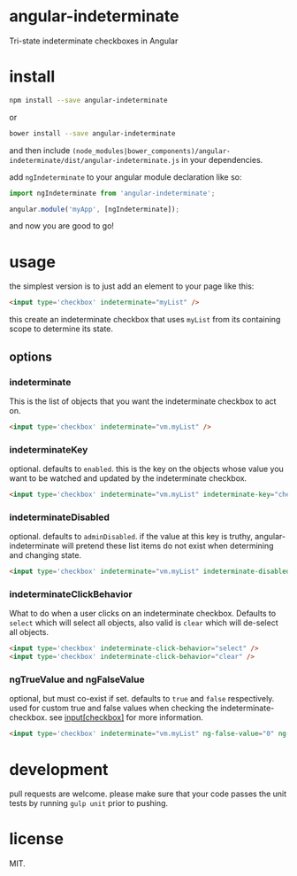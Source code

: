 # angular-indeterminate
Tri-state indeterminate checkboxes in Angular

# install
```bash
npm install --save angular-indeterminate
```
or
```bash
bower install --save angular-indeterminate
```
and then include `(node_modules|bower_components)/angular-indeterminate/dist/angular-indeterminate.js` in your dependencies.

add `ngIndeterminate` to your angular module declaration like so:
```javascript
import ngIndeterminate from 'angular-indeterminate';

angular.module('myApp', [ngIndeterminate]);
```
and now you are good to go!

# usage
the simplest version is to just add an element to your page like this:
```html
<input type='checkbox' indeterminate="myList" />
```
this create an indeterminate checkbox that uses `myList` from its containing scope to determine its state.

## options

### indeterminate
This is the list of objects that you want the indeterminate checkbox to act on.
```html
<input type='checkbox' indeterminate="vm.myList" />
```

### indeterminateKey
optional. defaults to `enabled`. this is the key on the objects whose value you want to be watched and updated by the indeterminate checkbox.

```html
<input type='checkbox' indeterminate="vm.myList" indeterminate-key="checked" />
```

### indeterminateDisabled
optional. defaults to `adminDisabled`. if the value at this key is truthy, angular-indeterminate will pretend these list items do not exist when determining and changing state.

```html
<input type='checkbox' indeterminate="vm.myList" indeterminate-disabled="hidden" />
```

### indeterminateClickBehavior
What to do when a user clicks on an indeterminate checkbox. Defaults to `select` which will select all objects, also valid is `clear` which will de-select all objects.
```html
<input type='checkbox' indeterminate-click-behavior="select" />
<input type='checkbox' indeterminate-click-behavior="clear" />
```

### ngTrueValue and ngFalseValue
optional, but must co-exist if set. defaults to `true` and `false` respectively. used for custom true and false values when checking the indeterminate-checkbox. see [input[checkbox]](https://docs.angularjs.org/api/ng/input/input%5Bcheckbox%5D) for more information.

```html
<input type='checkbox' indeterminate="vm.myList" ng-false-value="0" ng-true-value="1" />
```

# development
pull requests are welcome. please make sure that your code passes the unit tests by running `gulp unit` prior to pushing.

# license
MIT.

